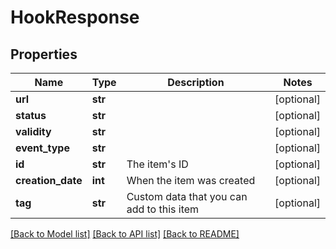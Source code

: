 # HookResponse

## Properties
Name | Type | Description | Notes
------------ | ------------- | ------------- | -------------
**url** | **str** |  | [optional] 
**status** | **str** |  | [optional] 
**validity** | **str** |  | [optional] 
**event_type** | **str** |  | [optional] 
**id** | **str** | The item&#39;s ID | [optional] 
**creation_date** | **int** | When the item was created | [optional] 
**tag** | **str** | Custom data that you can add to this item | [optional] 

[[Back to Model list]](../README.md#documentation-for-models) [[Back to API list]](../README.md#documentation-for-api-endpoints) [[Back to README]](../README.md)


